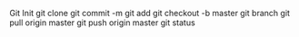 Git Init
git clone
git commit -m
git add 
git checkout -b master
git branch
git pull origin master
git push origin master
git status
